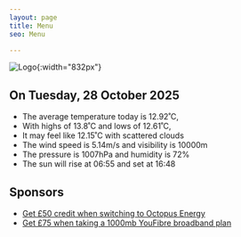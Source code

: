 ```yaml
---
layout: page
title: Menu
seo: Menu

---
```


![Logo](/images/logo.jpg){:width="832px"}

<!-- weather_marker starts -->
## On Tuesday, 28 October 2025

- The average temperature today is 12.92˚C,
- With highs of 13.8˚C and lows of 12.61˚C,
- It may feel like 12.15˚C with scattered clouds
- The wind speed is 5.14m/s and visibility is 10000m
- The pressure is 1007hPa and humidity is 72%
- The sun will rise at 06:55 and set at 16:48

<!-- weather_marker ends -->

## Sponsors

- [Get £50 credit when switching to Octopus Energy](https://bit.ly/3oD1nnS)
- [Get £75 when taking a 1000mb YouFibre broadband plan](https://aklam.io/91zWhU?)
